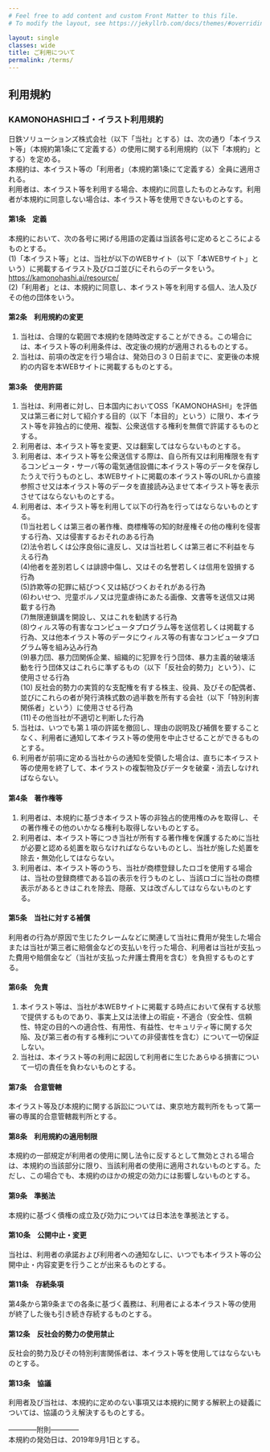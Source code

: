```yaml
---
# Feel free to add content and custom Front Matter to this file.
# To modify the layout, see https://jekyllrb.com/docs/themes/#overriding-theme-defaults

layout: single
classes: wide
title: ご利用について
permalink: /terms/
---
```


## 利用規約

### KAMONOHASHIロゴ・イラスト利用規約 

日鉄ソリューションズ株式会社（以下「当社」とする）は、次の通り「本イラスト等」（本規約第1条にて定義する）の使用に関する利用規約（以下「本規約」とする）を定める。  
本規約は、本イラスト等の「利用者」（本規約第1条にて定義する）全員に適用される。  
利用者は、本イラスト等を利用する場合、本規約に同意したものとみなす。利用者が本規約に同意しない場合は、本イラスト等を使用できないものとする。  

#### 第1条　定義 
本規約において、次の各号に掲げる用語の定義は当該各号に定めるところによるものとする。  
(1)「本イラスト等」とは、当社が以下のWEBサイト（以下「本WEBサイト」という）に掲載するイラスト及びロゴ並びにそれらのデータをいう。  
https://kamonohashi.ai/resource/  
(2)「利用者」とは、本規約に同意し、本イラスト等を利用する個人、法人及びその他の団体をいう。 

#### 第2条　利用規約の変更 
1. 当社は、合理的な範囲で本規約を随時改定することができる。この場合には、本イラスト等の利用条件は、改定後の規約が適用されるものとする。 
2. 当社は、前項の改定を行う場合は、発効日の３０日前までに、変更後の本規約の内容を本WEBサイトに掲載するものとする。 

#### 第3条　使用許諾 
1. 当社は、利用者に対し、日本国内においてOSS「KAMONOHASHI」を評価又は第三者に対して紹介する目的（以下「本目的」という）に限り、本イラスト等を非独占的に使用、複製、公衆送信する権利を無償で許諾するものとする。 
2. 利用者は、本イラスト等を変更、又は翻案してはならないものとする。 
3. 利用者は、本イラスト等を公衆送信する際は、自ら所有又は利用権限を有するコンピュータ・サーバ等の電気通信設備に本イラスト等のデータを保存したうえで行うものとし、本WEBサイトに掲載の本イラスト等のURLから直接参照させ又は本イラスト等のデータを直接読み込ませて本イラスト等を表示させてはならないものとする。 
4. 利用者は、本イラスト等を利用して以下の行為を行ってはならないものとする。  
(1)当社若しくは第三者の著作権、商標権等の知的財産権その他の権利を侵害する行為、又は侵害するおそれのある行為  
(2)法令若しくは公序良俗に違反し、又は当社若しくは第三者に不利益を与える行為  
(4)他者を差別若しくは誹謗中傷し、又はその名誉若しくは信用を毀損する行為  
(5)詐欺等の犯罪に結びつく又は結びつくおそれがある行為  
(6)わいせつ、児童ポルノ又は児童虐待にあたる画像、文書等を送信又は掲載する行為  
(7)無限連鎖講を開設し、又はこれを勧誘する行為  
(8)ウィルス等の有害なコンピュータプログラム等を送信若しくは掲載する行為、又は他本イラスト等のデータにウィルス等の有害なコンピュータプログラム等を組み込み行為  
(9)暴力団、暴力団関係企業、組織的に犯罪を行う団体、暴力主義的破壊活動を行う団体又はこれらに準ずるもの（以下「反社会的勢力」という）、に使用させる行為  
(10) 反社会的勢力の実質的な支配権を有する株主、役員、及びその配偶者、並びにこれらの者が発行済株式数の過半数を所有する会社（以下「特別利害関係者」という）に使用させる行為  
(11)その他当社が不適切と判断した行為  
5. 当社は、いつでも第１項の許諾を撤回し、理由の説明及び補償を要することなく、利用者に通知して本イラスト等の使用を中止させることができるものとする。 
6. 利用者が前項に定める当社からの通知を受領した場合は、直ちに本イラスト等の使用を終了して、本イラストの複製物及びデータを破棄・消去しなければならない。 

#### 第4条　著作権等 
1. 利用者は、本規約に基づき本イラスト等の非独占的使用権のみを取得し、その著作権その他のいかなる権利も取得しないものとする。 
2. 利用者は、本イラスト等につき当社が所有する著作権を保護するために当社が必要と認める処置を取らなければならないものとし、当社が施した処置を除去・無効化してはならない。 
3. 利用者は、本イラスト等のうち、当社が商標登録したロゴを使用する場合は、当社の登録商標である旨の表示を行うものとし、当該ロゴに当社の商標表示があるときはこれを除去、隠蔽、又は改ざんしてはならないものとする。 

#### 第5条　当社に対する補償 
利用者の行為が原因で生じたクレームなどに関連して当社に費用が発生した場合または当社が第三者に賠償金などの支払いを行った場合、利用者は当社が支払った費用や賠償金など（当社が支払った弁護士費用を含む）を負担するものとする。 

#### 第6条　免責 
1. 本イラスト等は、当社が本WEBサイトに掲載する時点において保有する状態で提供するものであり、事実上又は法律上の瑕疵・不適合（安全性、信頼性、特定の目的への適合性、有用性、有益性、セキュリティ等に関する欠陥、及び第三者の有する権利についての非侵害性を含む）について一切保証しない。 
2. 当社は、本イラスト等の利用に起因して利用者に生じたあらゆる損害について一切の責任を負わないものとする。 

#### 第7条　合意管轄 
本イラスト等及び本規約に関する訴訟については、東京地方裁判所をもって第一審の専属的合意管轄裁判所とする。 

#### 第8条　利用規約の適用制限 
本規約の一部規定が利用者の使用に関し法令に反するとして無効とされる場合は、本規約の当該部分に限り、当該利用者の使用に適用されないものとする。ただし、この場合でも、本規約のほかの規定の効力には影響しないものとする。 

#### 第9条　準拠法 
本規約に基づく債権の成立及び効力については日本法を準拠法とする。 

#### 第10条　公開中止・変更 
当社は、利用者の承諾および利用者への通知なしに、いつでも本イラスト等の公開中止・内容変更を行うことが出来るものとする。 

#### 第11条　存続条項 
第4条から第9条までの各条に基づく義務は、利用者による本イラスト等の使用が終了した後も引き続き存続するものとする。 

#### 第12条　反社会的勢力の使用禁止 
反社会的勢力及びその特別利害関係者は、本イラスト等を使用してはならないものとする。 

#### 第13条　協議 
利用者及び当社は、本規約に定めのない事項又は本規約に関する解釈上の疑義については、協議のうえ解決するものとする。 

――――附則――――  
本規約の発効日は、2019年9月1日とする。 
